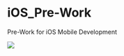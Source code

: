 # iOS_Pre-Work
Pre-Work for iOS Mobile Development

<img src="http://g.recordit.co/e8XGokGJFy.gif" >
